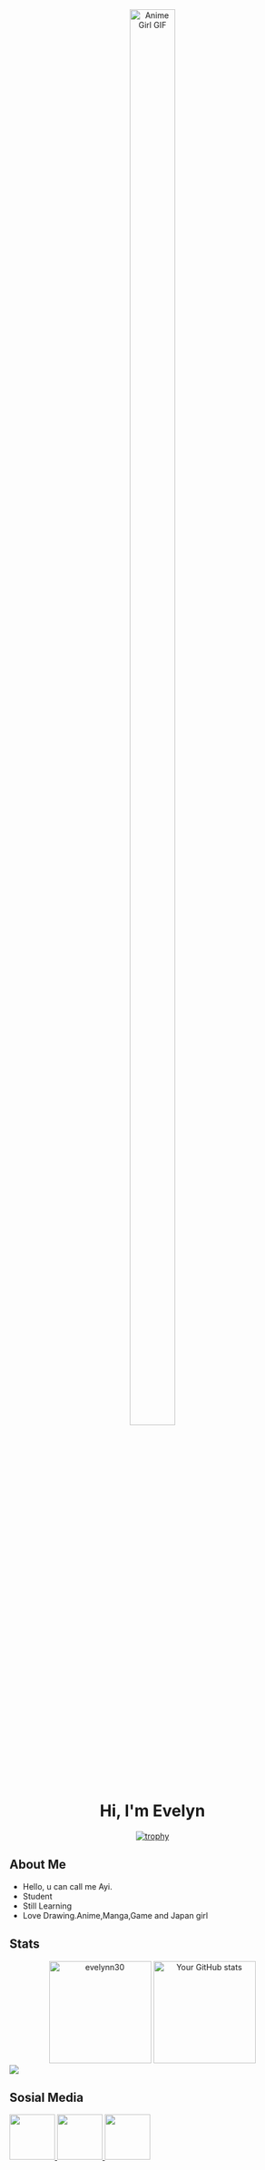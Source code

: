 <div align="center">
   <img src="https://i.pinimg.com/originals/d2/87/a5/d287a58e2b14f4df1fa35d2c49bc4331.gif" alt="Anime Girl GIF" width="80%" style="max-width: 100px;">

  <h1 align="center" class="heading-element" dir="auto">Hi, I'm Evelyn</h1>

  <a href="https://github.com/evelynn30/github-profile-trophy">
    <img src="https://github-profile-trophy.vercel.app/?username=evelynn30&theme=dracula" alt="trophy">
  </a>
</div>

## About Me

- Hello, u can call me Ayi.
- Student
- Still Learning
- Love Drawing.Anime,Manga,Game and Japan girl

## Stats

<div align="center" dir="auto">
<img height="180em" src="https://github-readme-stats.vercel.app/api/top-langs/?username=evelynn30&layout=compact&theme=radical" alt="evelynn30" style="max-width: 100%;">
<img height="180em" src="https://github-readme-stats.vercel.app/api?username=evelynn30&show_icons=true&theme=radical" alt="Your GitHub stats" style="max-width: 100%;">
</div>

<img src="https://user-images.githubusercontent.com/74038190/212284100-561aa473-3905-4a80-b561-0d28506553ee.gif" style="max-width: 100%; display: inline-block;" data-target="animated-image.originalImage">

## Sosial Media

<p dir="auto">
<a href="https://www.tiktok.com/@3velynns" target="_blank">
  <img src="https://user-images.githubusercontent.com/74038190/235294006-04e22871-2943-4626-9a99-e1d416cbda26.gif" width="80" height="80" style="max-width: 100%; display: inline-block;" data-target="animated-image.originalImage">
</a>
<a href="https://discord.com/users/942432185812676608" target="_blank">
  <img src="https://user-images.githubusercontent.com/74038190/235294015-47144047-25ab-417c-af1b-6746820a20ff.gif" width="80" height="80" style="max-width: 100%; display: inline-block;" data-target="animated-image.originalImage">
</a>
<a href="https://www.instagram.com/tw3ynn/" target="_blank">
  <img src="https://user-images.githubusercontent.com/74038190/235294013-a33e5c43-a01c-43f6-b44d-a406d8b4ab75.gif" width="80" height="80" style="max-width: 100%; display: inline-block;" data-target="animated-image.originalImage">
</a>
</p>



<!---
evelynn30/evelynn30 is a ✨ special ✨ repository because its `README.md` (this file) appears on your GitHub profile.
You can click the Preview link to take a look at your changes.
--->
